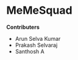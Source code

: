 # MeMeSquad
<b> Contributers <br /> </b>
<ul>
    <li> Arun Selva Kumar </li>
    <li> Prakash Selvaraj </li>
    <li> Santhosh A </li>
</ul>
